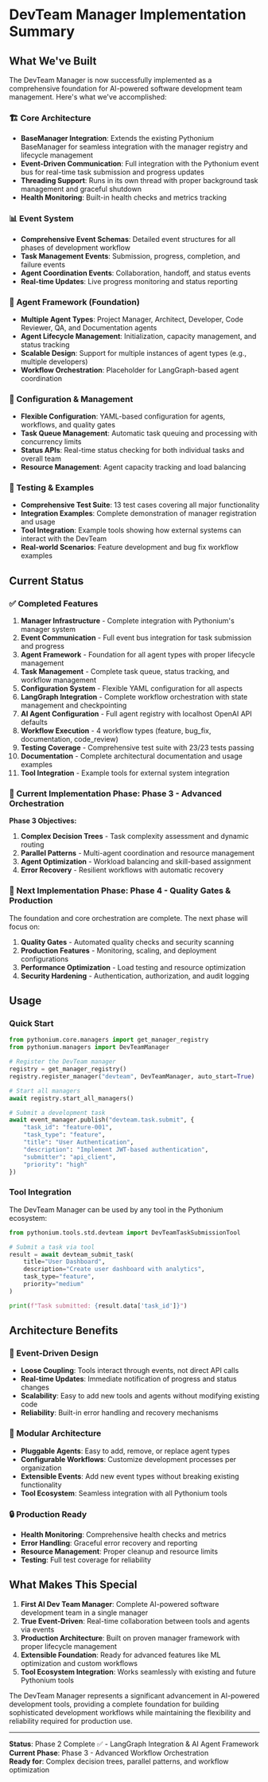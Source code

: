 # DevTeam Manager Implementation Summary

## What We've Built

The DevTeam Manager is now successfully implemented as a comprehensive foundation for AI-powered software development team management. Here's what we've accomplished:

### 🏗️ Core Architecture

- **BaseManager Integration**: Extends the existing Pythonium BaseManager for seamless integration with the manager registry and lifecycle management
- **Event-Driven Communication**: Full integration with the Pythonium event bus for real-time task submission and progress updates
- **Threading Support**: Runs in its own thread with proper background task management and graceful shutdown
- **Health Monitoring**: Built-in health checks and metrics tracking

### 📊 Event System

- **Comprehensive Event Schemas**: Detailed event structures for all phases of development workflow
- **Task Management Events**: Submission, progress, completion, and failure events
- **Agent Coordination Events**: Collaboration, handoff, and status events
- **Real-time Updates**: Live progress monitoring and status reporting

### 🤖 Agent Framework (Foundation)

- **Multiple Agent Types**: Project Manager, Architect, Developer, Code Reviewer, QA, and Documentation agents
- **Agent Lifecycle Management**: Initialization, capacity management, and status tracking
- **Scalable Design**: Support for multiple instances of agent types (e.g., multiple developers)
- **Workflow Orchestration**: Placeholder for LangGraph-based agent coordination

### 🔧 Configuration & Management

- **Flexible Configuration**: YAML-based configuration for agents, workflows, and quality gates
- **Task Queue Management**: Automatic task queuing and processing with concurrency limits
- **Status APIs**: Real-time status checking for both individual tasks and overall team
- **Resource Management**: Agent capacity tracking and load balancing

### 🧪 Testing & Examples

- **Comprehensive Test Suite**: 13 test cases covering all major functionality
- **Integration Examples**: Complete demonstration of manager registration and usage
- **Tool Integration**: Example tools showing how external systems can interact with the DevTeam
- **Real-world Scenarios**: Feature development and bug fix workflow examples

## Current Status

### ✅ Completed Features

1. **Manager Infrastructure** - Complete integration with Pythonium's manager system
2. **Event Communication** - Full event bus integration for task submission and progress
3. **Agent Framework** - Foundation for all agent types with proper lifecycle management
4. **Task Management** - Complete task queue, status tracking, and workflow management
5. **Configuration System** - Flexible YAML configuration for all aspects
6. **LangGraph Integration** - Complete workflow orchestration with state management and checkpointing
7. **AI Agent Configuration** - Full agent registry with localhost OpenAI API defaults
8. **Workflow Execution** - 4 workflow types (feature, bug_fix, documentation, code_review)
9. **Testing Coverage** - Comprehensive test suite with 23/23 tests passing
10. **Documentation** - Complete architectural documentation and usage examples
11. **Tool Integration** - Example tools for external system integration

### 🚧 Current Implementation Phase: Phase 3 - Advanced Orchestration

**Phase 3 Objectives:**
1. **Complex Decision Trees** - Task complexity assessment and dynamic routing
2. **Parallel Patterns** - Multi-agent coordination and resource management
3. **Agent Optimization** - Workload balancing and skill-based assignment
4. **Error Recovery** - Resilient workflows with automatic recovery

### 🎯 Next Implementation Phase: Phase 4 - Quality Gates & Production

The foundation and core orchestration are complete. The next phase will focus on:

1. **Quality Gates** - Automated quality checks and security scanning
2. **Production Features** - Monitoring, scaling, and deployment configurations
3. **Performance Optimization** - Load testing and resource optimization
4. **Security Hardening** - Authentication, authorization, and audit logging

## Usage

### Quick Start

```python
from pythonium.core.managers import get_manager_registry
from pythonium.managers import DevTeamManager

# Register the DevTeam manager
registry = get_manager_registry()
registry.register_manager("devteam", DevTeamManager, auto_start=True)

# Start all managers
await registry.start_all_managers()

# Submit a development task
await event_manager.publish("devteam.task.submit", {
    "task_id": "feature-001",
    "task_type": "feature",
    "title": "User Authentication",
    "description": "Implement JWT-based authentication",
    "submitter": "api_client",
    "priority": "high"
})
```

### Tool Integration

The DevTeam Manager can be used by any tool in the Pythonium ecosystem:

```python
from pythonium.tools.std.devteam import DevTeamTaskSubmissionTool

# Submit a task via tool
result = await devteam_submit_task(
    title="User Dashboard",
    description="Create user dashboard with analytics",
    task_type="feature",
    priority="medium"
)

print(f"Task submitted: {result.data['task_id']}")
```

## Architecture Benefits

### 🔄 Event-Driven Design
- **Loose Coupling**: Tools interact through events, not direct API calls
- **Real-time Updates**: Immediate notification of progress and status changes
- **Scalability**: Easy to add new tools and agents without modifying existing code
- **Reliability**: Built-in error handling and recovery mechanisms

### 🧩 Modular Architecture
- **Pluggable Agents**: Easy to add, remove, or replace agent types
- **Configurable Workflows**: Customize development processes per organization
- **Extensible Events**: Add new event types without breaking existing functionality
- **Tool Ecosystem**: Seamless integration with all Pythonium tools

### 🔒 Production Ready
- **Health Monitoring**: Comprehensive health checks and metrics
- **Error Handling**: Graceful error recovery and reporting
- **Resource Management**: Proper cleanup and resource limits
- **Testing**: Full test coverage for reliability

## What Makes This Special

1. **First AI Dev Team Manager**: Complete AI-powered software development team in a single manager
2. **True Event-Driven**: Real-time collaboration between tools and agents via events
3. **Production Architecture**: Built on proven manager framework with proper lifecycle management
4. **Extensible Foundation**: Ready for advanced features like ML optimization and custom workflows
5. **Tool Ecosystem Integration**: Works seamlessly with existing and future Pythonium tools

The DevTeam Manager represents a significant advancement in AI-powered development tools, providing a complete foundation for building sophisticated development workflows while maintaining the flexibility and reliability required for production use.

---

**Status**: Phase 2 Complete ✅ - LangGraph Integration & AI Agent Framework  
**Current Phase**: Phase 3 - Advanced Workflow Orchestration  
**Ready for**: Complex decision trees, parallel patterns, and workflow optimization